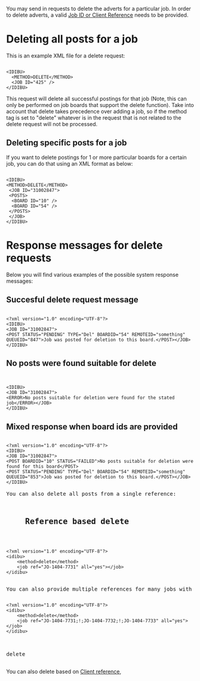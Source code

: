 <p>You may send in requests to delete the adverts for a particular job. In order to delete adverts, a valid <a href="https://github.com/oneworldmarket/idibu-api/blob/master/api-v3/jobidvsjobref.md">Job ID or Client Reference</a> needs to be provided.</p>
<h1>
	Deleting all posts for a job</h1>
<p>This is an example XML file for a delete request:</p>
<pre>
<code>
&lt;IDIBU&gt;
&nbsp;&nbsp;&lt;METHOD&gt;DELETE&lt;/METHOD&gt;
&nbsp;&nbsp;&lt;JOB ID=&quot;425&quot; /&gt;
&lt;/IDIBU&gt;
</code></pre>
<p>This request will delete all successful postings for that job (Note, this can only be performed on job boards that support the delete function). Take into account that delete takes precedence over adding a job, so if the method tag is set to &quot;delete&quot; whatever is in the request that is not related to the delete request will not be processed.</p>
<h2>
	Deleting specific posts for a job</h2>
<p>If you want to delete postings for 1 or more particular boards for a certain job, you can do that using an XML format as below:</p>
<pre>
<code>
&lt;IDIBU&gt;
&lt;METHOD&gt;DELETE&lt;/METHOD&gt;
&nbsp;&lt;JOB ID=&quot;31002847&quot;&gt;
&nbsp;&lt;POSTS&gt;
&nbsp;&nbsp;&lt;BOARD ID=&quot;10&quot; /&gt;
&nbsp;&nbsp;&lt;BOARD ID=&quot;54&quot; /&gt;
&nbsp;&lt;/POSTS&gt;
&nbsp;&lt;/JOB&gt;
&lt;/IDIBU&gt;
</code></pre>
<h1>
	Response messages for delete requests</h1>
<p>Below you will find various examples of the possible system response messages:</p>
<h2>
	Succesful delete request message</h2>
<pre>
<code>
&lt;?xml version=&quot;1.0&quot; encoding=&quot;UTF-8&quot;?&gt;
&lt;IDIBU&gt;
&lt;JOB ID=&quot;31002847&quot;&gt;
&lt;POST STATUS=&quot;PENDING&quot; TYPE=&quot;Del&quot; BOARDID=&quot;54&quot; REMOTEID=&quot;something&quot; QUEUEID=&quot;847&quot;&gt;Job was posted for deletion to this board.&lt;/POST&gt;&lt;/JOB&gt;
&lt;/IDIBU&gt;
</code></pre>
<h2>
	No posts were found suitable for delete</h2>
<pre>
<code>
<?xml version="1.0" encoding="UTF-8"?>
&lt;IDIBU&gt;
&lt;JOB ID=&quot;31002847&quot;&gt;
&lt;ERROR&gt;No posts suitable for deletion were found for the stated job&lt;/ERROR&gt;&lt;/JOB&gt;
&lt;/IDIBU&gt;
</code></pre>
<h2>
	Mixed response when board ids are provided</h2>
<pre>
<code>
&lt;?xml version=&quot;1.0&quot; encoding=&quot;UTF-8&quot;?&gt;
&lt;IDIBU&gt;
&lt;JOB ID=&quot;31002847&quot;&gt;
&lt;POST BOARDID=&quot;10&quot; STATUS=&quot;FAILED&quot;&gt;No posts suitable for deletion were found for this board&lt;/POST&gt;
&lt;POST STATUS=&quot;PENDING&quot; TYPE=&quot;Del&quot; BOARDID=&quot;54&quot; REMOTEID=&quot;something&quot; QUEUEID=&quot;853&quot;&gt;Job was posted for deletion to this board.&lt;/POST&gt;&lt;/JOB&gt;
&lt;/IDIBU&gt;
</code>
You can also delete all posts from a single reference:
<h2>
	Reference based delete</h2>
<pre>
<code>
&lt;?xml version=&quot;1.0&quot; encoding=&quot;UTF-8&quot;?&gt;
&lt;idibu&gt;
	&lt;method&gt;delete&lt;/method&gt;
	&lt;job ref=&quot;JO-1404-7731&quot; all=&quot;yes&quot;&gt;&lt;/job&gt;
&lt;/idibu&gt;
</code></pre>
You can also provide multiple references for many jobs with one call usin ;!; sepator
<pre>
<code>
&lt;?xml version=&quot;1.0&quot; encoding=&quot;UTF-8&quot;?&gt;
&lt;idibu&gt;
	&lt;method&gt;delete&lt;/method&gt;
	&lt;job ref=&quot;JO-1404-7731;!;JO-1404-7732;!;JO-1404-7733&quot; all=&quot;yes&quot;&gt;&lt;/job&gt;
&lt;/idibu&gt;
</code></pre>

<?xml version="1.0" encoding="UTF-8"?><idibu><method>delete</method><job ref="JO-1404-7731" all="yes"></job></idibu>
</pre>
You can also delete based on <a href="https://github.com/oneworldmarket/idibu-api/blob/master/api-v3/ref-based-delete.md">Client reference</a>,
